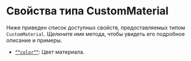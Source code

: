 # Свойства типа CustomMaterial
Ниже приведен список доступных свойств, предоставляемых типом `CustomMaterial`. Щелкните имя метода, чтобы увидеть его подробное описание и примеры.

- [^^`color`^^](./color.md): Цвет материала.
